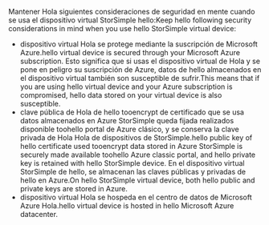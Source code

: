 <!--v-sharos 10/13/2105 virtual device security-->

<span data-ttu-id="b2065-101">Mantener Hola siguientes consideraciones de seguridad en mente cuando se usa el dispositivo virtual StorSimple hello:</span><span class="sxs-lookup"><span data-stu-id="b2065-101">Keep hello following security considerations in mind when you use hello StorSimple virtual device:</span></span>

* <span data-ttu-id="b2065-102">dispositivo virtual Hola se protege mediante la suscripción de Microsoft Azure.</span><span class="sxs-lookup"><span data-stu-id="b2065-102">hello virtual device is secured through your Microsoft Azure subscription.</span></span> <span data-ttu-id="b2065-103">Esto significa que si usas el dispositivo virtual de Hola y se pone en peligro su suscripción de Azure, datos de hello almacenados en el dispositivo virtual también son susceptible de sufrir.</span><span class="sxs-lookup"><span data-stu-id="b2065-103">This means that if you are using hello virtual device and your Azure subscription is compromised, hello data stored on your virtual device is also susceptible.</span></span>
* <span data-ttu-id="b2065-104">clave pública de Hola de hello tooencrypt de certificado que se usa datos almacenados en Azure StorSimple queda fijada realizados disponible toohello portal de Azure clásico, y se conserva la clave privada de Hola Hola de dispositivos de StorSimple.</span><span class="sxs-lookup"><span data-stu-id="b2065-104">hello public key of hello certificate used tooencrypt data stored in Azure StorSimple is securely made available toohello Azure classic portal, and hello private key is retained with hello StorSimple device.</span></span> <span data-ttu-id="b2065-105">En el dispositivo virtual StorSimple de hello, se almacenan las claves públicas y privadas de hello en Azure.</span><span class="sxs-lookup"><span data-stu-id="b2065-105">On hello StorSimple virtual device, both hello public and private keys are stored in Azure.</span></span>
* <span data-ttu-id="b2065-106">dispositivo virtual Hola se hospeda en el centro de datos de Microsoft Azure Hola.</span><span class="sxs-lookup"><span data-stu-id="b2065-106">hello virtual device is hosted in hello Microsoft Azure datacenter.</span></span>

